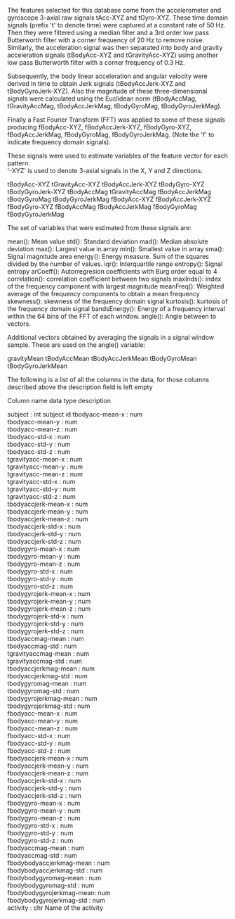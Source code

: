 The features selected for this database come from the accelerometer and gyroscope 3-axial raw signals tAcc-XYZ and tGyro-XYZ. These time domain signals (prefix 't' to denote time) were captured at a constant rate of 50 Hz. Then they were filtered using a median filter and a 3rd order low pass Butterworth filter with a corner frequency of 20 Hz to remove noise. Similarly, the acceleration signal was then separated into body and gravity acceleration signals (tBodyAcc-XYZ and tGravityAcc-XYZ) using another low pass Butterworth filter with a corner frequency of 0.3 Hz. 

Subsequently, the body linear acceleration and angular velocity were derived in time to obtain Jerk signals (tBodyAccJerk-XYZ and tBodyGyroJerk-XYZ). Also the magnitude of these three-dimensional signals were calculated using the Euclidean norm (tBodyAccMag, tGravityAccMag, tBodyAccJerkMag, tBodyGyroMag, tBodyGyroJerkMag). 

Finally a Fast Fourier Transform (FFT) was applied to some of these signals producing fBodyAcc-XYZ, fBodyAccJerk-XYZ, fBodyGyro-XYZ, fBodyAccJerkMag, fBodyGyroMag, fBodyGyroJerkMag. (Note the 'f' to indicate frequency domain signals). 

These signals were used to estimate variables of the feature vector for each pattern:  
'-XYZ' is used to denote 3-axial signals in the X, Y and Z directions.

tBodyAcc-XYZ
tGravityAcc-XYZ
tBodyAccJerk-XYZ
tBodyGyro-XYZ
tBodyGyroJerk-XYZ
tBodyAccMag
tGravityAccMag
tBodyAccJerkMag
tBodyGyroMag
tBodyGyroJerkMag
fBodyAcc-XYZ
fBodyAccJerk-XYZ
fBodyGyro-XYZ
fBodyAccMag
fBodyAccJerkMag
fBodyGyroMag
fBodyGyroJerkMag


The set of variables that were estimated from these signals are: 


mean(): Mean value
std(): Standard deviation
mad(): Median absolute deviation 
max(): Largest value in array
min(): Smallest value in array
sma(): Signal magnitude area
energy(): Energy measure. Sum of the squares divided by the number of values. 
iqr(): Interquartile range 
entropy(): Signal entropy
arCoeff(): Autorregresion coefficients with Burg order equal to 4
correlation(): correlation coefficient between two signals
maxInds(): index of the frequency component with largest magnitude
meanFreq(): Weighted average of the frequency components to obtain a mean frequency
skewness(): skewness of the frequency domain signal 
kurtosis(): kurtosis of the frequency domain signal 
bandsEnergy(): Energy of a frequency interval within the 64 bins of the FFT of each window.
angle(): Angle between to vectors.

Additional vectors obtained by averaging the signals in a signal window sample. These are used on the angle() variable:

gravityMean
tBodyAccMean
tBodyAccJerkMean
tBodyGyroMean
tBodyGyroJerkMean

The following is a list of all the columns in the data, for those columns described above the description field is left empty


Column name	 			data  type  description 

subject                  : int   	subject id
tbodyacc-mean-x          : num  
tbodyacc-mean-y          : num  
tbodyacc-mean-z          : num  
tbodyacc-std-x           : num  
tbodyacc-std-y           : num  
tbodyacc-std-z           : num  
tgravityacc-mean-x       : num  
tgravityacc-mean-y       : num  
tgravityacc-mean-z       : num  
tgravityacc-std-x        : num  
tgravityacc-std-y        : num  
tgravityacc-std-z        : num  
tbodyaccjerk-mean-x      : num  
tbodyaccjerk-mean-y      : num  
tbodyaccjerk-mean-z      : num  
tbodyaccjerk-std-x       : num  
tbodyaccjerk-std-y       : num  
tbodyaccjerk-std-z       : num  
tbodygyro-mean-x         : num  
tbodygyro-mean-y         : num  
tbodygyro-mean-z         : num  
tbodygyro-std-x          : num  
tbodygyro-std-y          : num  
tbodygyro-std-z          : num  
tbodygyrojerk-mean-x     : num  
tbodygyrojerk-mean-y     : num  
tbodygyrojerk-mean-z     : num  
tbodygyrojerk-std-x      : num  
tbodygyrojerk-std-y      : num  
tbodygyrojerk-std-z      : num  
tbodyaccmag-mean         : num  
tbodyaccmag-std          : num  
tgravityaccmag-mean      : num  
tgravityaccmag-std       : num  
tbodyaccjerkmag-mean     : num  
tbodyaccjerkmag-std      : num  
tbodygyromag-mean        : num  
tbodygyromag-std         : num  
tbodygyrojerkmag-mean    : num  
tbodygyrojerkmag-std     : num  
fbodyacc-mean-x          : num  
fbodyacc-mean-y          : num  
fbodyacc-mean-z          : num  
fbodyacc-std-x           : num  
fbodyacc-std-y           : num  
fbodyacc-std-z           : num  
fbodyaccjerk-mean-x      : num  
fbodyaccjerk-mean-y      : num  
fbodyaccjerk-mean-z      : num  
fbodyaccjerk-std-x       : num  
fbodyaccjerk-std-y       : num  
fbodyaccjerk-std-z       : num  
fbodygyro-mean-x         : num  
fbodygyro-mean-y         : num  
fbodygyro-mean-z         : num  
fbodygyro-std-x          : num  
fbodygyro-std-y          : num  
fbodygyro-std-z          : num  
fbodyaccmag-mean         : num  
fbodyaccmag-std          : num  
fbodybodyaccjerkmag-mean : num  
fbodybodyaccjerkmag-std  : num  
fbodybodygyromag-mean    : num  
fbodybodygyromag-std     : num  
fbodybodygyrojerkmag-mean: num  
fbodybodygyrojerkmag-std : num  
activity                 : chr    Name of the activity